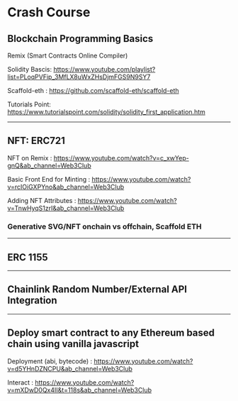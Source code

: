 # Crash Course

## Blockchain Programming Basics

Remix (Smart Contracts Online Compiler)

Solidity Bascis: https://www.youtube.com/playlist?list=PLoqPVFip_3MfLX8uWxZHsDjmFGS9N9SY7

Scaffold-eth : https://github.com/scaffold-eth/scaffold-eth

Tutorials Point: https://www.tutorialspoint.com/solidity/solidity_first_application.htm

----------------
## NFT: ERC721

NFT on Remix : https://www.youtube.com/watch?v=c_xwYep-gnQ&ab_channel=Web3Club

Basic Front End for Minting : https://www.youtube.com/watch?v=rcIOiGXPYno&ab_channel=Web3Club

Adding NFT Attributes : https://www.youtube.com/watch?v=TnwHyqS1zrI&ab_channel=Web3Club

### Generative SVG/NFT onchain vs offchain, Scaffold ETH

-----------------
## ERC 1155

-----------------
## Chainlink Random Number/External API Integration

------------------

## Deploy smart contract to any Ethereum based chain using vanilla javascript

Deployment (abi, bytecode)  : https://www.youtube.com/watch?v=d5YHnDZNCPU&ab_channel=Web3Club

Interact : https://www.youtube.com/watch?v=mXDwD0Qx4II&t=118s&ab_channel=Web3Club



